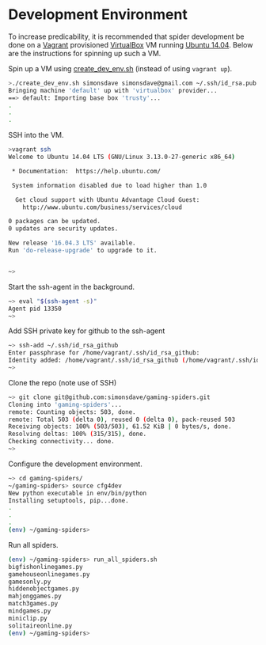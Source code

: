 # Development Environment

To increase predicability, it is recommended
that spider development be done on a [Vagrant](http://www.vagrantup.com/) provisioned
[VirtualBox](https://www.virtualbox.org/)
VM running [Ubuntu 14.04](http://releases.ubuntu.com/14.04/).
Below are the instructions for spinning up such a VM.

Spin up a VM using [create_dev_env.sh](create_dev_env.sh)
(instead of using ```vagrant up```).

```bash
>./create_dev_env.sh simonsdave simonsdave@gmail.com ~/.ssh/id_rsa.pub ~/.ssh/id_rsa
Bringing machine 'default' up with 'virtualbox' provider...
==> default: Importing base box 'trusty'...
.
.
.
```

SSH into the VM.

```bash
>vagrant ssh
Welcome to Ubuntu 14.04 LTS (GNU/Linux 3.13.0-27-generic x86_64)

 * Documentation:  https://help.ubuntu.com/

 System information disabled due to load higher than 1.0

  Get cloud support with Ubuntu Advantage Cloud Guest:
    http://www.ubuntu.com/business/services/cloud

0 packages can be updated.
0 updates are security updates.

New release '16.04.3 LTS' available.
Run 'do-release-upgrade' to upgrade to it.


~>
```

Start the ssh-agent in the background.

```bash
~> eval "$(ssh-agent -s)"
Agent pid 13350
~>
```

Add SSH private key for github to the ssh-agent

```bash
~> ssh-add ~/.ssh/id_rsa_github
Enter passphrase for /home/vagrant/.ssh/id_rsa_github:
Identity added: /home/vagrant/.ssh/id_rsa_github (/home/vagrant/.ssh/id_rsa_github)
~>
```

Clone the repo (note use of SSH)

```bash
~> git clone git@github.com:simonsdave/gaming-spiders.git
Cloning into 'gaming-spiders'...
remote: Counting objects: 503, done.
remote: Total 503 (delta 0), reused 0 (delta 0), pack-reused 503
Receiving objects: 100% (503/503), 61.52 KiB | 0 bytes/s, done.
Resolving deltas: 100% (315/315), done.
Checking connectivity... done.
~>
```

Configure the development environment.

```bash
~> cd gaming-spiders/
~/gaming-spiders> source cfg4dev
New python executable in env/bin/python
Installing setuptools, pip...done.
.
.
.
(env) ~/gaming-spiders>
```

Run all spiders.

```bash
(env) ~/gaming-spiders> run_all_spiders.sh
bigfishonlinegames.py
gamehouseonlinegames.py
gamesonly.py
hiddenobjectgames.py
mahjonggames.py
match3games.py
mindgames.py
miniclip.py
solitaireonline.py
(env) ~/gaming-spiders>
```
